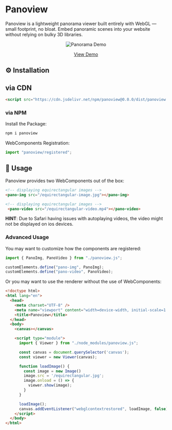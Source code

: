 # Panoview

Panoview is a lightweight panorama viewer built entirely with WebGL — small footprint, no bloat. Embed panoramic scenes into your website without relying on bulky 3D libraries.

<p align="center">
  <img alt="Panorama Demo" style="object-fit:cover" src="./.readme/panoview.gif">
</p>

<p align="center">
  <a href="https://github.com/othneildrew/Best-README-Template">View Demo</a>
</p>


## ⚙️ Installation


## via CDN

```html
<script src="https://cdn.jsdelivr.net/npm/panoview@0.0.0/dist/panoview.min.js" crossorigin="anonymous"></script>
```


### via NPM

Install the Package:

```bash
npm i panoview
```

WebComponents Registration:

```js
import "panoview/registered";
```


## 🚀 Usage

Panoview provides two WebComponents out of the box:

```html
<!-- displaying equirectangular images -->
<pano-img src="/equirectangular-image.jpg"></pano-img>

<!-- displaying equirectangular images -->
 <pano-video src="/equirectangular-video.mp4"></pano-video>
```

**HINT**: Due to Safari having issues with autoplaying videos, the video might not be displayed on ios devices.


### Advanced Usage

You may want to customize how the components are registered:

```js
import { PanoImg, PanoVideo } from "./panoview.js";

customElements.define("pano-img", PanoImg);
customElements.define("pano-video", PanoVideo);
```

Or you may want to use the renderer without the use of WebComponents:

```html
<!doctype html>
<html lang="en">
  <head>
    <meta charset="UTF-8" />
    <meta name="viewport" content="width=device-width, initial-scale=1.0" />
    <title>Panoview</title>
  </head>
  <body>
    <canvas></canvas>

    <script type="module">
      import { Viewer } from "./node_modules/panoview.js";

      const canvas = document.querySelector('canvas');
      const viewer = new Viewer(canvas);

      function loadImage() {
        const image = new Image()
        image.src = '/equirectangular.jpg';
        image.onload = () => {
          viewer.show(image);
        }
      }

      loadImage();
      canvas.addEventListener("webglcontextrestored", loadImage, false);
    </script>
  </body>
</html>
```




